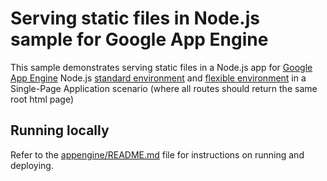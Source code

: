 # Serving static files in Node.js sample for Google App Engine

This sample demonstrates serving static files in a Node.js app for [Google App Engine](https://cloud.google.com/appengine) Node.js [standard environment](https://cloud.google.com/appengine/docs/standard/nodejs)
and [flexible environment](https://cloud.google.com/appengine/docs/flexible/nodejs) in a Single-Page Application scenario
(where all routes should return the same root html page)

## Running locally

Refer to the [appengine/README.md](../README.md) file for instructions on
running and deploying.
